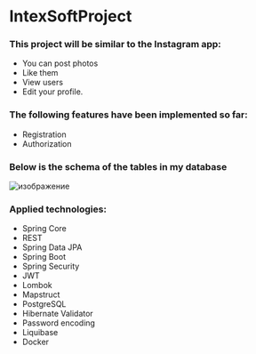 # IntexSoftProject
### This project will be similar to the Instagram app:
+ You can post photos
+ Like them
+ View users
+ Edit your profile.

### The following features have been implemented so far:
+ Registration
+ Authorization

### Below is the schema of the tables in my database
![изображение](https://user-images.githubusercontent.com/51529773/203035841-dea44199-bc0a-43d6-bdae-c63c03ac6a9f.png)

### Applied technologies:
+ Spring Core
+ REST
+ Spring Data JPA
+ Spring Boot
+ Spring Security
+ JWT 
+ Lombok
+ Mapstruct
+ PostgreSQL
+ Hibernate Validator
+ Password encoding
+ Liquibase
+ Docker
